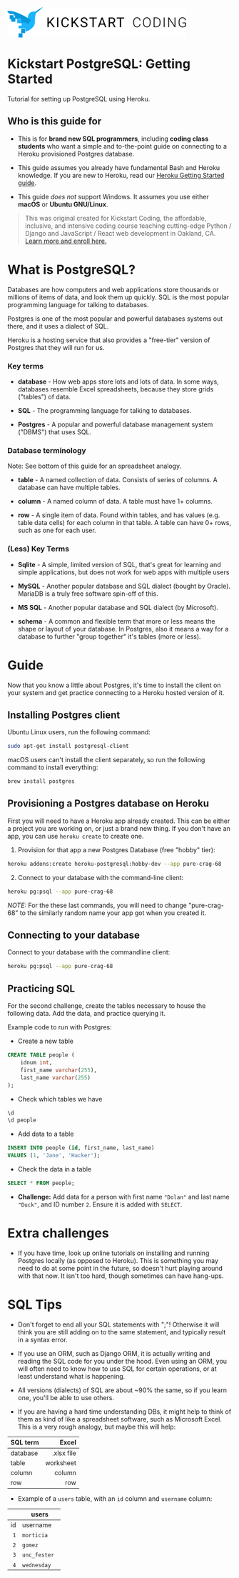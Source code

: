 ![Kickstart Coding Logo](./logo.png)

# Kickstart PostgreSQL: Getting Started

Tutorial for setting up PostgreSQL using Heroku.

## Who is this guide for

* This is for **brand new SQL programmers**, including **coding class
  students** who want a simple and to-the-point guide on connecting to
  a Heroku provisioned Postgres database.

* This guide assumes you already have fundamental Bash and Heroku knowledge. If
  you are new to Heroku, read our [Heroku Getting Started
  guide](http://github.com/kickstartcoding/heroku-getting-started/).

* This guide *does not* support Windows. It assumes you use either **macOS** or
  **Ubuntu GNU/Linux**.

> This was original created for Kickstart Coding, the affordable,
> inclusive, and intensive coding course teaching cutting-edge Python /
> Django and JavaScript / React web development in Oakland, CA.
> [Learn more and enroll here.](http://kickstartcoding.com/?utm_source=github&utm_campaign=cheatsheets)


# What is PostgreSQL?

Databases are how computers and web applications store thousands or millions of
items of data, and look them up quickly.  SQL is the most popular programming
language for talking to databases.

Postgres is one of the most popular and powerful databases systems out
there, and it uses a dialect of SQL.

Heroku is a hosting service that also provides a "free-tier" version of
Postgres that they will run for us.

### Key terms

* **database** - How web apps store lots and lots of data. In some ways,
  databases resemble Excel spreadsheets, because they store grids ("tables") of
  data.

* **SQL** - The programming language for talking to databases.

* **Postgres** - A popular and powerful database management system ("DBMS")
  that uses SQL.

### Database terminology

Note: See bottom of this guide for an spreadsheet analogy.

* **table** - A named collection of data. Consists of series of columns. A
  database can have multiple tables.

* **column** - A named column of data. A table must have 1+ columns.

* **row** - A single item of data. Found within tables, and has values (e.g.
  table data cells) for each column in that table. A table can have 0+ rows,
  such as one for each user.

### (Less) Key Terms

* **Sqlite** - A simple, limited version of SQL, that's great for learning and
  simple applications, but does not work for web apps with multiple users

* **MySQL** - Another popular database and SQL dialect (bought by Oracle).
  MariaDB is a truly free software spin-off of this.

* **MS SQL** - Another popular database and SQL dialect (by Microsoft).

* **schema** - A common and flexible term that more or less means the shape or
  layout of your database. In Postgres, also it means a way for a database to
  further "group together" it's tables (more or less).

# Guide

Now that you know a little about Postgres, it's time to install the client on
your system and get practice connecting to a Heroku hosted version of it.

## Installing Postgres client

Ubuntu Linux users, run the following command:
```bash
sudo apt-get install postgresql-client
```

macOS users can't install the client separately, so run the following command
to install everything:

```bash
brew install postgres
```

## Provisioning a Postgres database on Heroku

First you will need to have a Heroku app already created. This can be either a
project you are working on, or just a brand new thing. If you don't have an
app, you can use `heroku create` to create one.

1. Provision for that app a new Postgres Database (free "hobby" tier):

```bash
heroku addons:create heroku-postgresql:hobby-dev --app pure-crag-68
```

2. Connect to your database with the command-line client:

```bash
heroku pg:psql --app pure-crag-68
```


*NOTE:* For the these last commands, you will need to change "pure-crag-68" to
the similarly random name your app got when you created it.

## Connecting to your database

Connect to your database with the commandline client:

```bash
heroku pg:psql --app pure-crag-68
```


## Practicing SQL


For the second challenge, create the tables necessary to house the following
data. Add the data, and practice querying it.

Example code to run with Postgres:


* Create a new table

```sql
CREATE TABLE people (
    idnum int,
    first_name varchar(255),
    last_name varchar(255)
);
```

* Check which tables we have

```sql
\d
\d people
```

* Add data to a table

```sql
INSERT INTO people (id, first_name, last_name)
VALUES (1, 'Jane', 'Hacker');
```

* Check the data in a table

```sql
SELECT * FROM people;
```

* **Challenge:** Add data for a person with first name `"Dolan"` and last name
  `"Duck"`, and ID number `2`. Ensure it is added with `SELECT`.


# Extra challenges

* If you have time, look up online tutorials on installing and running Postgres
  locally (as opposed to Heroku). This is something you may need to do at some
  point in the future, so doesn't hurt playing around with that now. It isn't
  too hard, though sometimes can have hang-ups.

# SQL Tips

* Don't forget to end all your SQL statements with ";"! Otherwise it will think
  you are still adding on to the same statement, and typically result in a
  syntax error.

* If you use an ORM, such as Django ORM, it is actually writing and reading the
  SQL code for you under the hood.  Even using an ORM, you will often need to
  know how to use SQL for certain operations, or at least understand what is
  happening.

* All versions (dialects) of SQL are about ~90% the same, so if you learn one,
  you'll be able to use others.

* If you are having a hard time understanding DBs, it might help to think of
  them as kind of like a spreadsheet software, such as Microsoft Excel.  This
  is a very rough analogy, but maybe this will help:

| SQL term      | Excel         |
| ------------- |--------------:|
| database      | .xlsx file    |
| table         | worksheet     |
| column        | column        |
| row           | row           |


* Example of a `users` table, with an `id` column and `username` column:

|      | users         |
| ----:|---------------|
| id   | username      |
| `1`  | `morticia   ` |
| `2`  | `gomez      ` |
| `3`  | `unc_fester ` |
| `4`  | `wednesday  ` |



